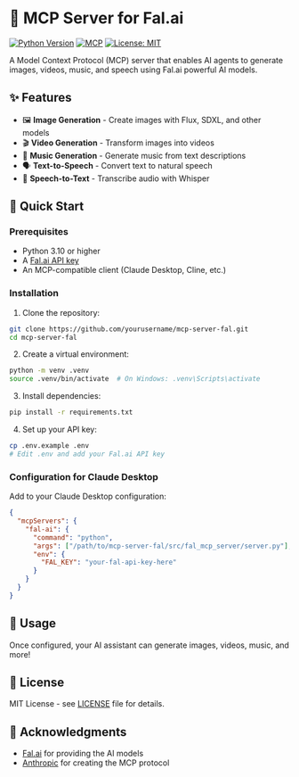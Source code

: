 # 🎨 MCP Server for Fal.ai

[![Python Version](https://img.shields.io/badge/python-3.10%2B-blue)](https://www.python.org/downloads/)
[![MCP](https://img.shields.io/badge/MCP-1.0.0-green)](https://modelcontextprotocol.io)
[![License: MIT](https://img.shields.io/badge/License-MIT-yellow.svg)](https://opensource.org/licenses/MIT)

A Model Context Protocol (MCP) server that enables AI agents to generate images, videos, music, and speech using Fal.ai powerful AI models.

## ✨ Features

- 🖼️ **Image Generation** - Create images with Flux, SDXL, and other models
- 🎬 **Video Generation** - Transform images into videos
- 🎵 **Music Generation** - Generate music from text descriptions
- 🗣️ **Text-to-Speech** - Convert text to natural speech
- 📝 **Speech-to-Text** - Transcribe audio with Whisper

## 🚀 Quick Start

### Prerequisites

- Python 3.10 or higher
- A [Fal.ai API key](https://fal.ai/dashboard)
- An MCP-compatible client (Claude Desktop, Cline, etc.)

### Installation

1. Clone the repository:
```bash
git clone https://github.com/yourusername/mcp-server-fal.git
cd mcp-server-fal
```

2. Create a virtual environment:
```bash
python -m venv .venv
source .venv/bin/activate  # On Windows: .venv\Scripts\activate
```

3. Install dependencies:
```bash
pip install -r requirements.txt
```

4. Set up your API key:
```bash
cp .env.example .env
# Edit .env and add your Fal.ai API key
```

### Configuration for Claude Desktop

Add to your Claude Desktop configuration:

```json
{
  "mcpServers": {
    "fal-ai": {
      "command": "python",
      "args": ["/path/to/mcp-server-fal/src/fal_mcp_server/server.py"],
      "env": {
        "FAL_KEY": "your-fal-api-key-here"
      }
    }
  }
}
```

## 📖 Usage

Once configured, your AI assistant can generate images, videos, music, and more!

## 📜 License

MIT License - see [LICENSE](LICENSE) file for details.

## 🙏 Acknowledgments

- [Fal.ai](https://fal.ai) for providing the AI models
- [Anthropic](https://anthropic.com) for creating the MCP protocol
